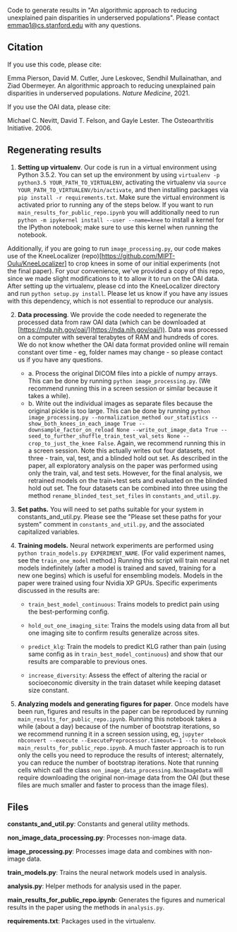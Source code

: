 
Code to generate results in "An algorithmic approach to reducing unexplained pain disparities in underserved populations". Please contact emmap1@cs.stanford.edu with any questions. 

## Citation

If you use this code, please cite: 

Emma Pierson, David M. Cutler, Jure Leskovec, Sendhil Mullainathan, and Ziad Obermeyer. An algorithmic approach to reducing unexplained pain disparities in underserved populations. *Nature Medicine*, 2021.

If you use the OAI data, please cite: 

Michael C. Nevitt, David T. Felson, and Gayle Lester. The Osteoarthritis Initiative. 2006.

## Regenerating results

1. **Setting up virtualenv**. Our code is run in a virtual environment using Python 3.5.2. You can set up the environment by using `virtualenv -p python3.5 YOUR_PATH_TO_VIRTUALENV`, activating the virtualenv via `source YOUR_PATH_TO_VIRTUALENV/bin/activate`, and then installing packages via `pip install -r requirements.txt`. Make sure the virtual environment is activated prior to running any of the steps below.  If you want to run `main_results_for_public_repo.ipynb` you will additionally need to run `python -m ipykernel install --user --name=knee` to install a kernel for the IPython notebook; make sure to use this kernel when running the notebook. 

Additionally, if you are going to run `image_processing.py`, our code makes use of the KneeLocalizer (repo)[https://github.com/MIPT-Oulu/KneeLocalizer] to crop knees in some of our initial experiments (not the final paper). For your convenience, we've provided a copy of this repo, since we made slight modifications to it to allow it to run on the OAI data. After setting up the virtualenv, please cd into the KneeLocalizer directory and run `python setup.py install`. Please let us know if you have any issues with this dependency, which is not essential to reproduce our analysis. 

2. **Data processing**. We provide the code needed to regenerate the processed data from raw OAI data (which can be downloaded at [https://nda.nih.gov/oai/](https://nda.nih.gov/oai/)). Data was processed on a computer with several terabytes of RAM and hundreds of cores. We do not know whether the OAI data format provided online will remain constant over time - eg, folder names may change - so please contact us if you have any questions. 

    - a. Process the original DICOM files into a pickle of numpy arrays. This can be done by running `python image_processing.py`. (We recommend running this in a screen session or similar because it takes a while). 
    - b. Write out the individual images as separate files because the original pickle is too large. This can be done by running 
        `python image_processing.py --normalization_method our_statistics --show_both_knees_in_each_image True --downsample_factor_on_reload None --write_out_image_data True --seed_to_further_shuffle_train_test_val_sets None --crop_to_just_the_knee False`. Again, we recommend running this in a screen session. Note this actually writes out four datasets, not three - train, val, test, and a blinded hold out set. As described in the paper, all exploratory analysis on the paper was performed using only the train, val, and test sets. However, for the final analysis, we retrained models on the train+test sets and evaluated on the blinded hold out set. The four datasets can be combined into three using the method `rename_blinded_test_set_files` in `constants_and_util.py`. 

3. **Set paths.** You will need to set paths suitable for your system in constants_and_util.py. Please see the "Please set these paths for your system" comment in `constants_and_util.py`, and the associated capitalized variables. 

4. **Training models.** Neural network experiments are performed using `python train_models.py EXPERIMENT_NAME`. (For valid experiment names, see the `train_one_model` method.) Running this script will train neural net models indefinitely (after a model is trained and saved, training for a new one begins) which is useful for ensembling models. Models in the paper were trained using four Nvidia XP GPUs. Specific experiments discussed in the results are: 

    - `train_best_model_continuous`: Trains models to predict pain using the best-performing config. 

    - `hold_out_one_imaging_site`: Trains the models using data from all but one imaging site to confirm results generalize across sites. 

    - `predict_klg`: Train the models to predict KLG rather than pain (using same config as in `train_best_model_continuous`) and show that our results are comparable to previous ones. 

    - `increase_diversity`: Assess the effect of altering the racial or socioeconomic diversity in the train dataset while keeping dataset size constant. 

5. **Analyzing models and generating figures for paper**. Once models have been run, figures and results in the paper can be reproduced by running `main_results_for_public_repo.ipynb`. Running this notebook takes a while (about a day) because of the number of bootstrap iterations, so we recommend running it in a screen session using, eg, `jupyter nbconvert --execute --ExecutePreprocessor.timeout=-1 --to notebook main_results_for_public_repo.ipynb`. A much faster approach is to run only the cells you need to reproduce the results of interest; alternately, you can reduce the number of bootstrap iterations. Note that running cells which call the class `non_image_data_processing.NonImageData` will require downloading the original non-image data from the OAI (but these files are much smaller and faster to process than the image files). 

## Files

**constants_and_util.py**: Constants and general utility methods. 

**non_image_data_processing.py**: Processes non-image data.

**image_processing.py**: Processes image data and combines with non-image data. 

**train_models.py**: Trains the neural network models used in analysis. 

**analysis.py**: Helper methods for analysis used in the paper. 

**main_results_for_public_repo.ipynb**: Generates the figures and numerical results in the paper using the methods in `analysis.py`. 

**requirements.txt**: Packages used in the virtualenv. 
